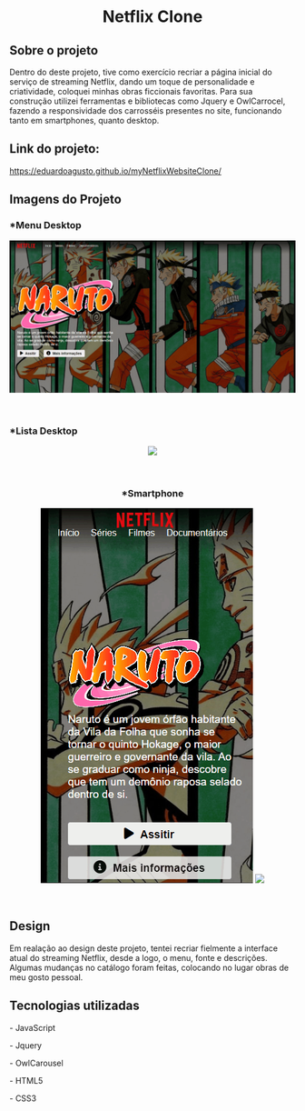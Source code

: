 <h1 align=center>Netflix Clone</h1>
<h2>Sobre o projeto</h2>
<p>Dentro do deste projeto, tive como exercício recriar a página inicial do serviço de streaming Netflix, dando um toque de personalidade e criatividade, coloquei minhas obras ficcionais favoritas. Para sua construção utilizei ferramentas e bibliotecas como Jquery e OwlCarrocel, fazendo a responsividade dos carrosséis presentes no site, funcionando tanto em smartphones, quanto desktop.</p>

<h2>Link do projeto:</h2>
<a href="https://eduardoagusto.github.io/myNetflixWebsiteClone/"> https://eduardoagusto.github.io/myNetflixWebsiteClone/</a>

<h2>Imagens do Projeto</h2>
<h3>*Menu Desktop</h3>
<p align=center>
<img src="img/gifs/menu-flix.gif">
</p>
<br>
<h3>*Lista Desktop</h3>
<p align=center>
<img src="img/gifs/lista-flix.gif">
</p>
<br>
<h3 align=center>*Smartphone</h3>
<p align="center">
<img src="img/gifs/menu-smartphone-flix.gif">
<img src="img/gifs/lista-smartphone-flix.gif">
</p>
<br>
<h2>Design</h2>
<p>Em realação ao design deste projeto, tentei recriar fielmente a interface atual do streaming Netflix, desde a logo, o menu, fonte e descrições. Algumas mudanças no catálogo foram feitas, colocando no lugar obras de meu gosto pessoal.</p>

<h2>Tecnologias utilizadas</h2>
<p>- JavaScript</p>
<p>- Jquery</p>
<p>- OwlCarousel</p>
<p>- HTML5</p>
<p>- CSS3</p>